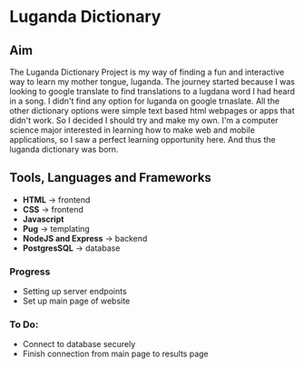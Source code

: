 # Luganda Dictionary

## Aim
The Luganda Dictionary Project is my way of finding a fun and interactive way to learn my mother tongue, luganda. The journey started because I was looking to google translate to find translations to a lugdana word I had heard in a song. I didn't find any option for luganda on google trnaslate. All the other dictionary options were simple text based html webpages or apps that didn't work. So I decided I should try and make my own. I'm a computer science major interested in learning how to make web and mobile applications, so I saw a perfect learning opportunity here. And thus the luganda dictionary was born.

## Tools, Languages and Frameworks
- **HTML** -> frontend
- **CSS** -> frontend
- **Javascript**
- **Pug** -> templating
- **NodeJS and Express** -> backend
- **PostgresSQL** -> database

### Progress
- Setting up server endpoints
- Set up main page of website

### To Do:
- Connect to database securely
- Finish connection from main page to results page
